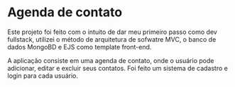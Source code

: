 # Agenda de contato
Este projeto foi feito com o intuito de dar meu primeiro passo como dev fullstack, utilizei o método de arquitetura de sofwatre MVC, o banco de dados MongoBD e EJS como template front-end.

A aplicação consiste em uma agenda de contato, onde o usuário pode adicionar, editar e excluir seus contatos. 
Foi feito um sistema de cadastro e login para cada usuário.
